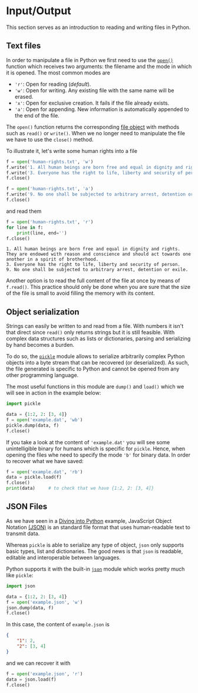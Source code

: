# Input/Output

This section serves as an introduction to reading and writing files in Python.

## Text files

In order to manipulate a file in Python we first need to use the [`open()`](https://docs.python.org/3/library/functions.html#open) function which receives two arguments: the filename and the mode in which it is opened. The most common modes are

-   `'r'`: Open for reading (_default_).
-   `'w'`: Open for writing. Any existing file with the same name will be erased.
-   `'x'`: Open for exclusive creation. It fails if the file already exists.
-   `'a'`: Open for appending. New information is automatically appended to the end of the file.

The `open()` function returns the corresponding [file object](https://docs.python.org/3/glossary.html#term-file-object) with methods such as `read()` or `write()`. When we no longer need to manipulate the file we have to use the `close()` method.

To illustrate it, let's write some human rights into a file

```python
f = open('human-rights.txt', 'w')
f.write('1. All human beings are born free and equal in dignity and rights. They are endowed with reason and conscience and should act towards one another in a spirit of brotherhood.\n')
f.write('3. Everyone has the right to life, liberty and security of person.\n')
f.close()

f = open('human-rights.txt', 'a')
f.write('9. No one shall be subjected to arbitrary arrest, detention or exile.\n')
f.close()
```

and read them

```python
f = open('human-rights.txt', 'r')
for line in f:
    print(line, end='')
f.close()
```

```text
1. All human beings are born free and equal in dignity and rights. They are endowed with reason and conscience and should act towards one another in a spirit of brotherhood.
3. Everyone has the right to life, liberty and security of person.
9. No one shall be subjected to arbitrary arrest, detention or exile.
```

Another option is to read the full content of the file at once by means of `f.read()`. This practice should only be done when you are sure that the size of the file is small to avoid filling the memory with its content.

## Object serialization

Strings can easily be written to and read from a file. With numbers it isn't that direct since `read()` only returns strings but it is still feasible. With complex data structures such as lists or dictionaries, parsing and serializing by hand becomes a burden.

To do so, the [`pickle`](https://docs.python.org/3/library/pickle.html) module allows to serialize arbitrarily complex Python objects into a byte stream that can be recovered (or deserialized). As such, the file generated is specific to Python and cannot be opened from any other programming language.

The most useful functions in this module are `dump()` and `load()` which we will see in action in the example below:

```python
import pickle

data = {1:2, 2: [3, 4]}
f = open('example.dat', 'wb')
pickle.dump(data, f)
f.close()
```

If you take a look at the content of `'example.dat'` you will see some unintelligible binary for humans which is specific for `pickle`. Hence, when opening the files whe need to specify the mode `'b'` for binary data. In order to recover what we have saved:

```python
f = open('example.dat', 'rb')
data = pickle.load(f)
f.close()
print(data)     # to check that we have {1:2, 2: [3, 4]}
```

## JSON Files

As we have seen in a [Diving into Python](/upc-python-cookbook/first-steps.html) example, JavaScript Object Notation [(JSON)](https://en.wikipedia.org/wiki/JSON) is an standard file format that uses human-readable text to transmit data.

Whereas `pickle` is able to serialize any type of object, `json` only supports basic types, list and dictionaries. The good news is that `json` is readable, editable and interoperable between languages.

Python supports it with the built-in [`json`](https://docs.python.org/3/library/json.html) module which works pretty much like `pickle`:

```python
import json

data = {1:2, 2: [3, 4]}
f = open('example.json', 'w')
json.dump(data, f)
f.close()
```

In this case, the content of `example.json` is

```json
{
    "1": 2,
    "2": [3, 4]
}
```

and we can recover it with

```python
f = open('example.json', 'r')
data = json.load(f)
f.close()
```

<Autors autors="adell"/>
